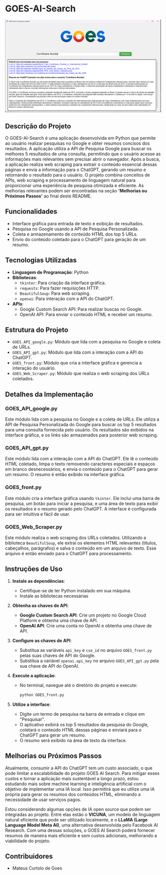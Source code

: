 # GOES-AI-Search
![GOES Resultado](imgs/goes_resultado.png)

## Descrição do Projeto
O GOES-AI-Search é uma aplicação desenvolvida em Python que permite ao usuário realizar pesquisas no Google e obter resumos concisos dos resultados. A aplicação utiliza a API de Pesquisa Google  para buscar os melhores 5 resultados de uma consulta, permitindo que o usuário acesse as informações mais relevantes sem precisar abrir o navegador. Após a busca, a aplicação realiza web scraping para extrair o conteúdo essencial dessas páginas  e envia a informação para o ChatGPT, gerando um resumo e retornando o resultado para o usuário. O projeto combina conceitos de APIs, web scraping e processamento de linguagem natural para proporcionar uma experiência de pesquisa otimizada e eficiente. As melhorias relevantes podem ser encontradas na seção **'Melhorias ou Próximos Passos'** ao final deste README.

## Funcionalidades
- Interface gráfica para entrada de texto e exibição de resultados.
- Pesquisa no Google usando a API de Pesquisa Personalizada.
- Coleta e armazenamento de conteúdo HTML dos top 5 URLs.
- Envio do conteúdo coletado para o ChatGPT para geração de um resumo.

## Tecnologias Utilizadas
- **Linguagem de Programação**: Python
- **Bibliotecas**:
  - `tkinter`: Para criação da interface gráfica.
  - `requests`: Para fazer requisições HTTP.
  - `BeautifulSoup`: Para web scraping.
  - `openai`: Para interação com a API do ChatGPT.
- **APIs**:
  - Google Custom Search API: Para realizar buscas no Google.
  - OpenAI API: Para enviar o conteúdo HTML e receber um resumo.

## Estrutura do Projeto
- `GOES_API_google.py`: Módulo que lida com a pesquisa no Google e coleta de URLs.
- `GOES_API_gpt.py`: Módulo que lida com a interação com a API do ChatGPT.
- `GOES_front.py`: Módulo que cria a interface gráfica e gerencia a interação do usuário.
- `GOES_Web_Scraper.py`: Módulo que realiza o web scraping dos URLs coletados.

## Detalhes da Implementação

### GOES_API_google.py
Este módulo lida com a pesquisa no Google e a coleta de URLs. Ele utiliza a API de Pesquisa Personalizada do Google para buscar os top 5 resultados para uma consulta fornecida pelo usuário. Os resultados são exibidos na interface gráfica, e os links são armazenados para posterior web scraping.

### GOES_API_gpt.py
Este módulo lida com a interação com a API do ChatGPT. Ele lê o conteúdo HTML coletado, limpa o texto removendo caracteres especiais e espaços em branco desnecessários, e envia o conteúdo para o ChatGPT para gerar um resumo. O resumo é então exibido na interface gráfica.

### GOES_front.py
Este módulo cria a interface gráfica usando `tkinter`. Ele inclui uma barra de pesquisa, um botão para iniciar a pesquisa, e uma área de texto para exibir os resultados e o resumo gerado pelo ChatGPT. A interface é configurada para ser intuitiva e fácil de usar.

### GOES_Web_Scraper.py
Este módulo realiza o web scraping dos URLs coletados. Utilizando a biblioteca `BeautifulSoup`, ele extrai os elementos HTML relevantes (títulos, cabeçalhos, parágrafos) e salva o conteúdo em um arquivo de texto. Esse arquivo é então enviado para o ChatGPT para processamento.

## Instruções de Uso
1. **Instale as dependências**:
   - Certifique-se de ter Python instalado em sua máquina.
   - Instale as bibliotecas necessárias

2. **Obtenha as chaves de API**:
   - **Google Custom Search API**: Crie um projeto no Google Cloud Platform e obtenha uma chave de API.
   - **OpenAI API**: Crie uma conta no OpenAI e obtenha uma chave de API.

3. **Configure as chaves de API**:
   - Substitua as variáveis `api_key` e `cse_id` no arquivo `GOES_front.py` pelas suas chaves de API do Google.
   - Substitua a variável `openai.api_key` no arquivo `GOES_API_gpt.py` pela sua chave de API do OpenAI.

4. **Execute a aplicação**:
   - No terminal, navegue até o diretório do projeto e execute:
     ```bash
     python GOES_front.py
     ```

5. **Utilize a interface**:
   - Digite um termo de pesquisa na barra de entrada e clique em "Pesquisar".
   - O aplicativo exibirá os top 5 resultados da pesquisa do Google, coletará o conteúdo HTML dessas páginas e enviará para o ChatGPT para gerar um resumo.
   - O resumo será exibido na área de texto da interface.


## Melhorias ou Próximos Passos

Atualmente, consumir a API do ChatGPT tem um custo associado, o que pode limitar a escalabilidade do projeto GOES AI Search. Para mitigar esses custos e tornar a aplicação mais sustentável a longo prazo, estou estudando mais sobre machine learning e inteligência artificial com o objetivo de implementar uma IA local. Isso permitirá que eu utilize uma IA própria para gerar os resumos dos conteúdos HTML, eliminando a necessidade de usar serviços pagos.

Estou considerando algumas opções de IA open source que podem ser integradas ao projeto. Entre elas estão o **VICUNA**, um modelo de linguagem natural eficiente que pode ser utilizado localmente, e o **LLaMA (Large Language Model Meta AI)**, uma alternativa desenvolvida pelo Facebook AI Research. Com uma dessas soluções, o GOES AI Search poderá fornecer resumos de maneira mais eficiente e sem custos adicionais, melhorando a viabilidade do projeto.




## Contribuidores
- Mateus Curtolo de Goes
